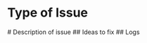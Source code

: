 # Type of Issue

<!--- Is this a feature request or an issue? ---!>

# Description of issue

## Ideas to fix

<!--- if you have nay ideas to fix this issue please specify them here ---!>

## Logs

<!--- please past the logs here ---!>
